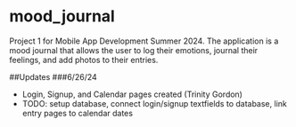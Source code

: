# mood_journal

Project 1 for Mobile App Development Summer 2024. 
The application is a mood journal that allows the user to log their emotions, journal their feelings, and add photos to their entries.

##Updates
###6/26/24
- Login, Signup, and Calendar pages created (Trinity Gordon)
- TODO: setup database, connect login/signup textfields to database, link entry pages to calendar dates


